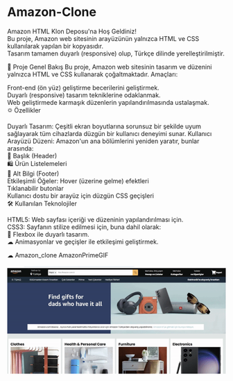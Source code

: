# Amazon-Clone

Amazon HTML Klon Deposu'na Hoş Geldiniz!<br>
Bu proje, Amazon web sitesinin arayüzünün yalnızca HTML ve CSS kullanılarak yapılan bir kopyasıdır.<br>
Tasarım tamamen duyarlı (responsive) olup, Türkçe dilinde yerelleştirilmiştir.<br>

🎯 Proje Genel Bakış
Bu proje, Amazon web sitesinin tasarım ve düzenini yalnızca HTML ve CSS kullanarak çoğaltmaktadır. Amaçları:<br>

Front-end (ön yüz) geliştirme becerilerini geliştirmek.<br>
Duyarlı (responsive) tasarım tekniklerine odaklanmak.<br>
Web geliştirmede karmaşık düzenlerin yapılandırılmasında ustalaşmak.<br>
🌣 Özellikler

Duyarlı Tasarım: Çeşitli ekran boyutlarına sorunsuz bir şekilde uyum sağlayarak tüm cihazlarda düzgün bir kullanıcı deneyimi sunar.
Kullanıcı Arayüzü Düzeni: Amazon'un ana bölümlerini yeniden yaratır, bunlar arasında:<br>
🧩 Başlık (Header)<br>
🛍️ Ürün Listelemeleri<br>
📄 Alt Bilgi (Footer)<br>
Etkileşimli Öğeler:
Hover (üzerine gelme) efektleri<br>
Tıklanabilir butonlar<br>
Kullanıcı dostu bir arayüz için düzgün CSS geçişleri<br>
🛠️ Kullanılan Teknolojiler<br>

HTML5: Web sayfası içeriği ve düzeninin yapılandırılması için.<br>
CSS3: Sayfanın stilize edilmesi için, buna dahil olarak:<br>
🎨 Flexbox ile duyarlı tasarım.<br>
☁ Animasyonlar ve geçişler ile etkileşimi geliştirmek.<br>



☁ Amazon_clone AmazonPrimeGIF
<br><br>
![alt text](<Ekran Kaydı-1.gif>)


